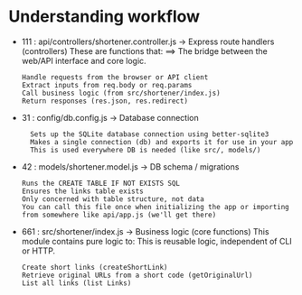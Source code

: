 <!--
│
├── api/
│ ├── routes/
│ │ ├── shortener.routes.js G:  111
│ │ └── vault.routes.js   112
│ ├── controllers/
│ │ ├── shortener.controller.js  121
│ │ └── vault.controller.js  122
│ ├── middleware/
│ └── app.js  11
├── cli/
│ ├── shortener.js  21
│ └── vault.js 21
│
├── config/
│ ├── db.config.js G:  31
│ ├── env.config.js  32
│ └── logger.config.js  33
│
├── models/
│ ├── shortener.model.js G:  41
│ └── vault.model.js  42
│
├── services/
│ └── email.service.js  51
│
├── src/
│ ├── shortener/
│ │ └── INDEX.JS G:   611
│ ├── vault/
│ │ └── index.js  621
│ └── utils/
│ └── logger.js    63
│
----------------------------------------
│
├── .env
├── package.json
└── README.md
-->

# Understanding workflow

- 111 : api/controllers/shortener.controller.js →
  Express route handlers (controllers) These are functions that: ==> The bridge between the web/API interface and core logic.

      Handle requests from the browser or API client
      Extract inputs from req.body or req.params
      Call business logic (from src/shortener/index.js)
      Return responses (res.json, res.redirect)

- 31 : config/db.config.js →
  Database connection

        Sets up the SQLite database connection using better-sqlite3
        Makes a single connection (db) and exports it for use in your app
        This is used everywhere DB is needed (like src/, models/)

- 42 : models/shortener.model.js →
  DB schema / migrations

      Runs the CREATE TABLE IF NOT EXISTS SQL
      Ensures the links table exists
      Only concerned with table structure, not data
      You can call this file once when initializing the app or importing from somewhere like api/app.js (we'll get there)

- 661 : src/shortener/index.js →
  Business logic (core functions) This module contains pure logic to: This is reusable logic, independent of CLI or HTTP.

      Create short links (createShortLink)
      Retrieve original URLs from a short code (getOriginalUrl)
      List all links (list Links)
